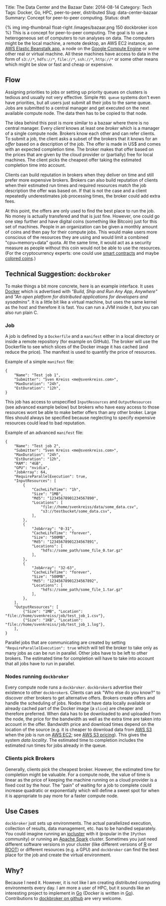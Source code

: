 Title: The Data Center and the Bazaar
Date: 2014-08-14
Category: Tech
Tags: Docker, Go, HPC, peer-to-peer, distributed
Slug: data-center-bazaar
Summary: Concept for peer-to-peer computing.
Status: draft


{% img img-thumbnail float-right /images/bazaar.png 150 dockbroker icon %}
This is a concept for peer-to-peer computing. The goal is to use a heterogeneous set of computers to run analyses on data. The computers might be the local machine, a remote desktop, an AWS EC2 instance, an [AWS Elastic Beanstalk app](http://docs.aws.amazon.com/elasticbeanstalk/latest/dg/create_deploy_docker.html), a node on the [Google Compute Engine](https://developers.google.com/compute/docs/containers) or some other real or virtual machine. All these machines have access to data in the form of `s3://*`, `hdfs://*`, `file://*`, `ssh://*`, `http://*` or some other means which might be slow or fast and cheap or expensive.


## Flow

Assigning priorities to jobs or setting up priority queues on clusters is tedious and usually not very effective. Simple `PBS queue` systems don't even have priorities, but all users just submit all their jobs to the same queue. Jobs are submitted to a central manager and get executed on the next available compute node. The data then has to be copied to that node.

The idea behind this post is more similar to a bazaar where there is no central manager. Every _client_ knows at least one _broker_ which is a manager of a single compute node. Brokers know each other and can refer clients. To submit a job, the client asks a subset of the brokers that it knows for an _offer_ based on a description of the job. The offer is made in US$ and comes with an expected completion time. The broker makes that offer based on the prices that are given by the cloud provider or (partially) free for local machines. The client picks the cheapest offer taking the estimated completion time into account.

Clients can build reputation in brokers when they deliver on time and still prefer more expensive brokers. Brokers can also build reputation of clients when their estimated run times and required resources match the job description the offer was based on. If that is not the case and a client repeatedly underestimates job processing times, the broker could add extra fees.

At this point, the offers are only used to find the best place to run the job. No money is actually transfered and that is just fine. However, one could go one step further and have digital coins (something like Bitcoin) just for this set of machines. People in an organization can be given a monthly amount of coins and then pay for their compute jobs. This would make users more conscious of the resources they are using and would limit a combined "cpu+memory+data" quota. At the same time, it would act as a security measure as people without this coin would not be able to use the resources. (For the cryptocurrency experts: one could use [smart contracts](http://en.wikipedia.org/wiki/Smart_contract) and maybe [colored coins](https://docs.google.com/document/d/1AnkP_cVZTCMLIzw4DvsW6M8Q2JC0lIzrTLuoWu2z1BE).)



## Technical Suggestion: `dockbroker`

To make things a bit more concrete, here is an example interface. It uses [Docker](https://www.docker.com/) which is advertised with _"Build, Ship and Run Any App, Anywhere"_ and _"An open platform for distributed applications for developers and sysadmins"_. It is a little bit like a virtual machine, but uses the same kernel as the host and therefore it is fast. You can run a JVM inside it, but you can also run plain C.

### Job

A job is defined by a `Dockerfile` and a `manifest` either in a local directory or inside a remote repository (for example on GitHub). The broker will use the Dockerfile to see which slices of the Docker image it has cached (and reduce the price). The manifest is used to quantify the price of resources.

Example of a simple `manifest` file:

    {
        "Name": "Test job 1",
        "Submitter": "Sven Kreiss <me@svenkreiss.com>",
        "MaxDuration": "24h",
        "EstDuration": "12h",
    }

This job has access to unspecified `InputResources` and `OutputResources` (see advanced example below) but brokers who have easy access to those resources wont be able to make better offers than any other broker. Large files should always be specified because neglecting to specify expensive resources could lead to bad reputation.

Example of an advanced `manifest` file:

    {
        "Name": "Test job 2",
        "Submitter": "Sven Kreiss <me@svenkreiss.com>",
        "MaxDuration": "24h",
        "EstDuration": "12h",
        "RAM": "4GB",
        "GPU": "nvidia",
        "JobArray": 64,
        "RequireParallelExecution": true,
        "InputResources": [
            {
                "CacheLifeTime": "1h",
                "Size": "1MB",
                "Md5": "12345678901234567890",
                "Locations": [
                    "file://home/svenkreiss/data/some_data.csv",
                    "s3://testbucket/some_data.csv",
                ],
            },
            {
                "JobArray": "0-31",
                "CacheLifeTime": "forever",
                "Size": "500MB",
                "Md5": "12345678901234567891",
                "Locations": [
                    "hdfs://some_path/some_file_0.tar.gz"
                ],
            },
            {
                "JobArray": "32-63",
                "CacheLifeTime": "forever",
                "Size": "500MB",
                "Md5": "12345678901234567892",
                "Locations": [
                    "hdfs://some_path/some_file_1.tar.gz"
                ],
            },
        ],
        "OutputResources": [
            {"Size": "1MB", "Location": "file://home/svenkreiss/job/test_job_1.csv"},
            {"Size": "1KB", "Location": "file://home/svenkreiss/job/test_job_1.log"},
        ],
    }

Parallel jobs that are communicating are created by setting `"RequireParallelExecution": true` which will tell the broker to take only as many jobs as can be run in parallel. Other jobs have to be left to other brokers. The estimated time for completion will have to take into account that all jobs have to run in parallel.

### Nodes running `dockbroker`

Every compute node runs a `dockbroker`. `dockbroker`s advertise their existence to other `dockbroker`s. Clients can ask "Who else do you know?" to discover other brokers to get alternative offers. Brokers create offers and handle the scheduling of jobs.
Nodes that have data locally available or already cached part of the Docker image (a `slice`) are cheaper and therefore preferred. When data has to be downloaded to and uploaded from the node, the price for the bandwidth as well as the extra time are taken into account in the offer. Bandwidth price and download times depend on the location of the source (e.g. it is cheaper to download data from [AWS S3](http://aws.amazon.com/s3/) when the job is run on [AWS EC2](http://aws.amazon.com/ec2/); see [AWS S3 pricing](http://aws.amazon.com/s3/pricing/)). This gives the system _data locality_. The estimated time to completion includes the estimated run times for jobs already in the queue.

### Clients pick Brokers

Generally, clients pick the cheapest broker. However, the estimated time for completion might be valuable. For a compute node, the value of time is linear as the price of keeping the machine running on a cloud provider is a fixed cost by the hour. The "pain" of waiting for a job to complete could increase quadratic or exponentially which will define a sweet spot for when it is appropriate to pay more for a faster compute node.

## Use Cases

`dockbroker` just sets up environments. The actual parallelized execution, collection of results, data management, etc. has to be handled separately. You could imagine running an [ipcluster](http://ipython.org/ipython-doc/dev/parallel/parallel_intro.html) with it (popular in the `IPython` community) or running an [Apache Spark](https://spark.apache.org/) cluster. Sometimes you just need different software versions in your cluster (like different versions of [R](http://www.r-project.org/) or [ROOT](http://root.cern.ch)) or different resources (e.g. a GPU) and `dockbroker` can find the best place for the job and create the virtual environment.


## Why?

Because I need it. However, it is not like I am creating distributed computing environments every day. I am more a user of HPC, but it sounds like an interesting project to implement in [Go](http://golang.org/) (Docker is written in [Go](http://golang.org/)). Contributions to [dockbroker on github](https://github.com/svenkreiss/dockbroker) are very welcome.
